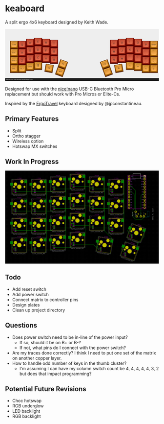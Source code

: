 # keaboard

A split ergo 4x6 keyboard designed by Keith Wade.

![keaboard](./images/keaboard_render.png)

Designed for use with the [nice!nano][nicenano] USB-C Bluetooth Pro Micro replacement
but should work with Pro Micros or Elite-Cs.

Inspired by the [ErgoTravel][ergotravel] keyboard designed by @jpconstantineau.

## Primary Features

- Split
- Ortho stagger
- Wireless option
- Hotswap MX switches

## Work In Progress

![WIP](./images/WIP_2020-08-20%2008-26-05.png)

## Todo

- Add reset switch
- Add power switch
- Connect matrix to controller pins
- Design plates
- Clean up project directory

## Questions

- Does power switch need to be in-line of the power input?
  - If so, should it be on B+ or B-?
  - If not, what pins do I connect with the power switch?
- Are my traces done correctly? I think I need to put one set of the matrix on another
  copper layer.
- How to handle odd number of keys in the thumb cluster?
  - I'm assuming I can have my column switch count be 4, 4, 4, 4, 4, 3, 2 but does 
    that impact programming?

## Potential Future Revisions

- Choc hotswap
- RGB underglow
- LED backlight
- RGB backlight

[nicenano]: https://docs.nicekeyboards.com/#/nice!nano/
[ergotravel]: https://github.com/jpconstantineau/ErgoTravel
